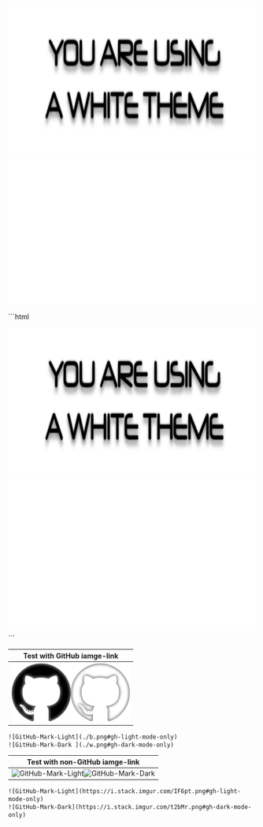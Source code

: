 <p align="center">
    <img src="./b2.png#gh-light-mode-only" height="300" width="1080"/>
    <img src="./w2.png#gh-dark-mode-only" height="300" width="1080"/>
  </a>
</p>
```html
<p align="center">
    <img src="./b2.png#gh-light-mode-only" height="300" width="1080"/>
    <img src="./w2.png#gh-dark-mode-only" height="300" width="1080"/>
  </a>
</p>
```

| Test with GitHub iamge-link|
|:---:|
|![GitHub-Mark-Light](./b.png#gh-light-mode-only)![GitHub-Mark-Dark ](./w.png#gh-dark-mode-only)|
```
![GitHub-Mark-Light](./b.png#gh-light-mode-only)
![GitHub-Mark-Dark ](./w.png#gh-dark-mode-only)
```

| Test with non-GitHub iamge-link|
|:---:|
|![GitHub-Mark-Light](https://i.stack.imgur.com/IF6pt.png#gh-light-mode-only)![GitHub-Mark-Dark](https://i.stack.imgur.com/t2bMr.png#gh-dark-mode-only)|

```
![GitHub-Mark-Light](https://i.stack.imgur.com/IF6pt.png#gh-light-mode-only)
![GitHub-Mark-Dark](https://i.stack.imgur.com/t2bMr.png#gh-dark-mode-only)
```
